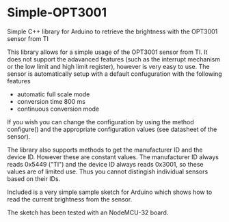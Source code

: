 # Simple-OPT3001
Simple C++ library for Arduino to retrieve the brightness with the OPT3001 sensor from TI

This library allows for a simple usage of the OPT3001 sensor from TI.
It does not support the adavanced features (such  as the interrupt mechanism or the low limit and high limit register), however is very easy to use.
The sensor is automatically setup with a default confuguration with the following features

 - automatic full scale mode
 - conversion time 800 ms
 - continuous conversion mode

If you wish you can change the configuration by using the method configure() and the appropriate configuration values (see datasheet of the sensor).

The library also supports methods to get the manufacturer ID and the device ID. However these are constant values.
The manufacturer ID always reads 0x5449 ("TI") and the device ID always reads 0x3001, so these values are of limited use. Thus you cannot distingish 
individual sensors based on their IDs.


Included is a very simple sample sketch for Arduino which shows how to read the current brightness from the sensor.

The sketch has been tested with an NodeMCU-32 board.
